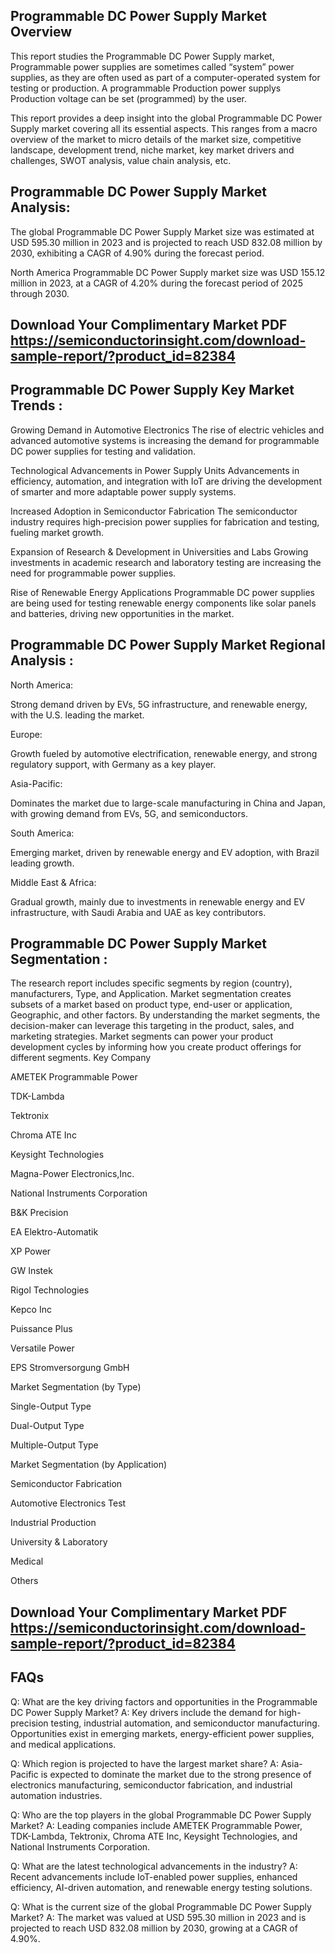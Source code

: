 ## Programmable DC Power Supply Market Overview
This report studies the Programmable DC Power Supply market, Programmable power supplies are sometimes called “system” power supplies, as they are often used as part of a computer-operated system for testing or production. A programmable Production power supplys Production voltage can be set (programmed) by the user.

This report provides a deep insight into the global Programmable DC Power Supply market covering all its essential aspects. This ranges from a macro overview of the market to micro details of the market size, competitive landscape, development trend, niche market, key market drivers and challenges, SWOT analysis, value chain analysis, etc.

## Programmable DC Power Supply Market Analysis:
The global Programmable DC Power Supply Market size was estimated at USD 595.30 million in 2023 and is projected to reach USD 832.08 million by 2030, exhibiting a CAGR of 4.90% during the forecast period.

North America Programmable DC Power Supply market size was USD 155.12 million in 2023, at a CAGR of 4.20% during the forecast period of 2025 through 2030.


## Download Your Complimentary Market PDF https://semiconductorinsight.com/download-sample-report/?product_id=82384

## Programmable DC Power Supply Key Market Trends  :
Growing Demand in Automotive Electronics
The rise of electric vehicles and advanced automotive systems is increasing the demand for programmable DC power supplies for testing and validation.

Technological Advancements in Power Supply Units
Advancements in efficiency, automation, and integration with IoT are driving the development of smarter and more adaptable power supply systems.

Increased Adoption in Semiconductor Fabrication
The semiconductor industry requires high-precision power supplies for fabrication and testing, fueling market growth.

Expansion of Research & Development in Universities and Labs
Growing investments in academic research and laboratory testing are increasing the need for programmable power supplies.

Rise of Renewable Energy Applications
Programmable DC power supplies are being used for testing renewable energy components like solar panels and batteries, driving new opportunities in the market.

## Programmable DC Power Supply Market Regional Analysis :
North America:

Strong demand driven by EVs, 5G infrastructure, and renewable energy, with the U.S. leading the market.

Europe:

Growth fueled by automotive electrification, renewable energy, and strong regulatory support, with Germany as a key player.

Asia-Pacific:

Dominates the market due to large-scale manufacturing in China and Japan, with growing demand from EVs, 5G, and semiconductors.

South America:

Emerging market, driven by renewable energy and EV adoption, with Brazil leading growth.

Middle East & Africa:

Gradual growth, mainly due to investments in renewable energy and EV infrastructure, with Saudi Arabia and UAE as key contributors.

## Programmable DC Power Supply Market Segmentation :
The research report includes specific segments by region (country), manufacturers, Type, and Application. Market segmentation creates subsets of a market based on product type, end-user or application, Geographic, and other factors. By understanding the market segments, the decision-maker can leverage this targeting in the product, sales, and marketing strategies. Market segments can power your product development cycles by informing how you create product offerings for different segments.
Key Company

AMETEK Programmable Power

TDK-Lambda

Tektronix

Chroma ATE Inc

Keysight Technologies

Magna-Power Electronics,Inc.

National Instruments Corporation

B&K Precision

EA Elektro-Automatik

XP Power

GW Instek

Rigol Technologies

Kepco Inc

Puissance Plus

Versatile Power

EPS Stromversorgung GmbH

Market Segmentation (by Type)

Single-Output Type

Dual-Output Type

Multiple-Output Type

Market Segmentation (by Application)

Semiconductor Fabrication

Automotive Electronics Test

Industrial Production

University & Laboratory

Medical

Others



## Download Your Complimentary Market PDF https://semiconductorinsight.com/download-sample-report/?product_id=82384

## FAQs
Q: What are the key driving factors and opportunities in the Programmable DC Power Supply Market?
A: Key drivers include the demand for high-precision testing, industrial automation, and semiconductor manufacturing. Opportunities exist in emerging markets, energy-efficient power supplies, and medical applications.


Q: Which region is projected to have the largest market share?
A: Asia-Pacific is expected to dominate the market due to the strong presence of electronics manufacturing, semiconductor fabrication, and industrial automation industries.


Q: Who are the top players in the global Programmable DC Power Supply Market?
A: Leading companies include AMETEK Programmable Power, TDK-Lambda, Tektronix, Chroma ATE Inc, Keysight Technologies, and National Instruments Corporation.


Q: What are the latest technological advancements in the industry?
A: Recent advancements include IoT-enabled power supplies, enhanced efficiency, AI-driven automation, and renewable energy testing solutions.


Q: What is the current size of the global Programmable DC Power Supply Market?
A: The market was valued at USD 595.30 million in 2023 and is projected to reach USD 832.08 million by 2030, growing at a CAGR of 4.90%.

